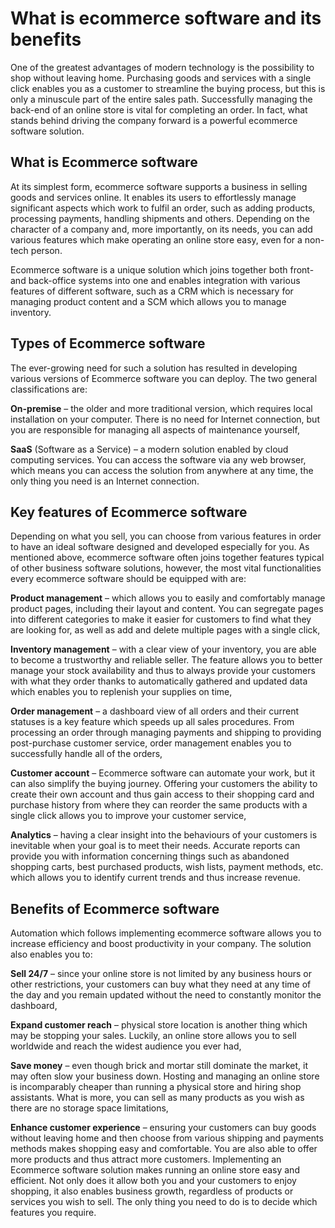 # What is ecommerce software and its benefits

One of the greatest advantages of modern technology is the possibility to shop without leaving home. Purchasing goods and services with a single click enables you as a customer to streamline the buying process, but this is only a minuscule part of the entire sales path. Successfully managing the back-end of an online store is vital for completing an order. In fact, what stands behind driving the company forward is a powerful ecommerce software solution.
 

## What is Ecommerce software
At its simplest form, ecommerce software supports a business in selling goods and services online. It enables its users to effortlessly manage significant aspects which work to fulfil an order, such as adding products, processing payments, handling shipments and others. Depending on the character of a company and, more importantly, on its needs, you can add various features which make operating an online store easy, even for a non-tech person.

Ecommerce software is a unique solution which joins together both front- and back-office systems into one and enables integration with various features of different software, such as a CRM which is necessary for managing product content and a SCM which allows you to manage inventory.
 

## Types of Ecommerce software
The ever-growing need for such a solution has resulted in developing various versions of Ecommerce software you can deploy.  The two general classifications are:

**On-premise**
– the older and more traditional version, which requires local installation on your computer. There is no need for Internet connection, but you are responsible for managing all aspects of maintenance yourself,
 
**SaaS**
(Software as a Service) – a modern solution enabled by cloud computing services. You can access the software via any web browser, which means you can access the solution from anywhere at any time, the only thing you need is an Internet connection.
 
## Key features of Ecommerce software
Depending on what you sell, you can choose from various features in order to have an ideal software designed and developed especially for you. As mentioned above, ecommerce software often joins together features typical of other business software solutions, however, the most vital functionalities every ecommerce software should be equipped with are:
 

**Product management**
– which allows you to easily and comfortably manage product pages, including their layout and content. You can segregate pages into different categories to make it easier for customers to find what they are looking for, as well as add and delete multiple pages with a single click,
 
**Inventory management** 
– with a clear view of your inventory, you are able to become a trustworthy and reliable seller. The feature allows you to better manage your stock availability and thus to always provide your customers with what they order thanks to automatically gathered and updated data which enables you to replenish your supplies on time,
 
**Order management** –
a dashboard view of all orders and their current statuses is a key feature which speeds up all sales procedures. From processing an order through managing payments and shipping to providing post-purchase customer service, order management enables you to successfully handle all of the orders,
 
**Customer account** – 
Ecommerce software can automate your work, but it can also simplify the buying journey. Offering your customers the ability to create their own account and thus gain access to their shopping card and purchase history from where they can reorder the same products with a single click allows you to improve your customer service,
 
**Analytics**
– having a clear insight into the behaviours of your customers is inevitable when your goal is to meet their needs. Accurate reports can provide you with information concerning things such as abandoned shopping carts, best purchased products, wish lists, payment methods, etc. which allows you to identify current trends and thus increase revenue.
 
## Benefits of Ecommerce software
Automation which follows implementing ecommerce software allows you to increase efficiency and boost productivity in your company. The solution also enables you to:
 

**Sell 24/7**
– since your online store is not limited by any business hours or other restrictions, your customers can buy what they need at any time of the day and you remain updated without the need to constantly monitor the dashboard,
 
**Expand customer reach**
– physical store location is another thing which may be stopping your sales. Luckily, an online store allows you to sell worldwide and reach the widest audience you ever had,
 
**Save money**
– even though brick and mortar still dominate the market, it may often slow your business down. Hosting and managing an online store is incomparably cheaper than running a physical store and hiring shop assistants. What is more, you can sell as many products as you wish as there are no storage space limitations,
 
**Enhance customer experience**
– ensuring your customers can buy goods without leaving home and then choose from various shipping and payments methods makes shopping easy and comfortable. You are also able to offer more products and thus attract more customers.
Implementing an Ecommerce software solution makes running an online store easy and efficient. Not only does it allow both you and your customers to enjoy shopping, it also enables business growth, regardless of products or services you wish to sell. The only thing you need to do is to decide which features you require.
